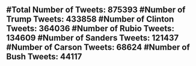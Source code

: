 #Total Number of Tweets: 875393 
#Number of Trump Tweets: 433858
#Number of Clinton Tweets: 364036
#Number of Rubio Tweets: 134609
#Number of Sanders Tweets: 121437
#Number of Carson Tweets: 68624
#Number of Bush Tweets: 44117
---
